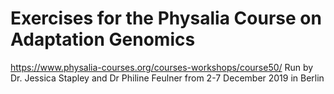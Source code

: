 # Exercises for the Physalia Course on Adaptation Genomics 
https://www.physalia-courses.org/courses-workshops/course50/
Run by Dr. Jessica Stapley and Dr Philine Feulner from 2-7 December 2019 in Berlin

